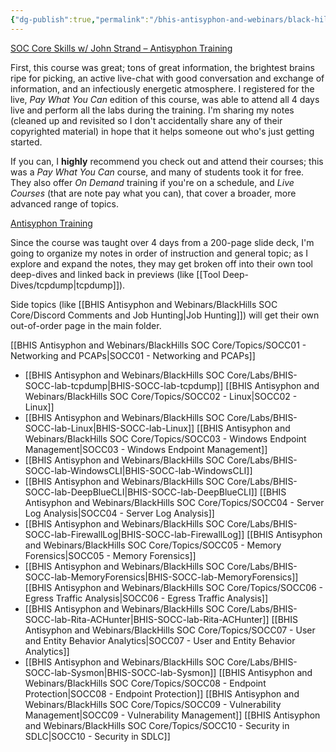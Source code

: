 ```yaml
---
{"dg-publish":true,"permalink":"/bhis-antisyphon-and-webinars/black-hills-soc-core/topics/bhis-socc-notes-overview/"}
---
```


[SOC Core Skills w/ John Strand – Antisyphon Training](https://www.antisyphontraining.com/on-demand-courses/soc-core-skills-w-john-strand/)

First, this course was great; tons of great information, the brightest brains ripe for picking, an active live-chat with good conversation and exchange of information, and an infectiously energetic atmosphere. I registered for the live, *Pay What You Can* edition of this course, was able to attend all 4 days live and perform all the labs during the training. I'm sharing my notes (cleaned up and revisited so I don't accidentally share any of their copyrighted material) in hope that it helps someone out who's just getting started. 

If you can, I **highly** recommend you check out and attend their courses; this was a *Pay What You Can* course, and many of students took it for free. They also offer *On Demand* training if you're on a schedule, and *Live Courses* (that are note pay what you can), that cover a broader, more advanced range of topics.

[Antisyphon Training](https://www.antisyphontraining.com/)

Since the course was taught over 4 days from a 200-page slide deck, I'm going to organize my notes in order of instruction and general topic; as I explore and expand the notes, they may get broken off into their own tool deep-dives and linked back in previews (like [[Tool Deep-Dives/tcpdump\|tcpdump]]).

Side topics (like [[BHIS Antisyphon and Webinars/BlackHills SOC Core/Discord Comments and Job Hunting\|Job Hunting]]) will get their own out-of-order page in the main folder.

[[BHIS Antisyphon and Webinars/BlackHills SOC Core/Topics/SOCC01 - Networking and PCAPs\|SOCC01 - Networking and PCAPs]]
- [[BHIS Antisyphon and Webinars/BlackHills SOC Core/Labs/BHIS-SOCC-lab-tcpdump\|BHIS-SOCC-lab-tcpdump]]
[[BHIS Antisyphon and Webinars/BlackHills SOC Core/Topics/SOCC02 - Linux\|SOCC02 - Linux]]
- [[BHIS Antisyphon and Webinars/BlackHills SOC Core/Labs/BHIS-SOCC-lab-Linux\|BHIS-SOCC-lab-Linux]]
[[BHIS Antisyphon and Webinars/BlackHills SOC Core/Topics/SOCC03 - Windows Endpoint Management\|SOCC03 - Windows Endpoint Management]]
- [[BHIS Antisyphon and Webinars/BlackHills SOC Core/Labs/BHIS-SOCC-lab-WindowsCLI\|BHIS-SOCC-lab-WindowsCLI]]
- [[BHIS Antisyphon and Webinars/BlackHills SOC Core/Labs/BHIS-SOCC-lab-DeepBlueCLI\|BHIS-SOCC-lab-DeepBlueCLI]]
[[BHIS Antisyphon and Webinars/BlackHills SOC Core/Topics/SOCC04 - Server Log Analysis\|SOCC04 - Server Log Analysis]]
- [[BHIS Antisyphon and Webinars/BlackHills SOC Core/Labs/BHIS-SOCC-lab-FirewallLog\|BHIS-SOCC-lab-FirewallLog]]
[[BHIS Antisyphon and Webinars/BlackHills SOC Core/Topics/SOCC05 - Memory Forensics\|SOCC05 - Memory Forensics]]
- [[BHIS Antisyphon and Webinars/BlackHills SOC Core/Labs/BHIS-SOCC-lab-MemoryForensics\|BHIS-SOCC-lab-MemoryForensics]]
[[BHIS Antisyphon and Webinars/BlackHills SOC Core/Topics/SOCC06 - Egress Traffic Analysis\|SOCC06 - Egress Traffic Analysis]]
- [[BHIS Antisyphon and Webinars/BlackHills SOC Core/Labs/BHIS-SOCC-lab-Rita-ACHunter\|BHIS-SOCC-lab-Rita-ACHunter]]
[[BHIS Antisyphon and Webinars/BlackHills SOC Core/Topics/SOCC07 - User and Entity Behavior Analytics\|SOCC07 - User and Entity Behavior Analytics]]
- [[BHIS Antisyphon and Webinars/BlackHills SOC Core/Labs/BHIS-SOCC-lab-Sysmon\|BHIS-SOCC-lab-Sysmon]]
[[BHIS Antisyphon and Webinars/BlackHills SOC Core/Topics/SOCC08 - Endpoint Protection\|SOCC08 - Endpoint Protection]]
[[BHIS Antisyphon and Webinars/BlackHills SOC Core/Topics/SOCC09 - Vulnerability Management\|SOCC09 - Vulnerability Management]]
[[BHIS Antisyphon and Webinars/BlackHills SOC Core/Topics/SOCC10 - Security in SDLC\|SOCC10 - Security in SDLC]]
